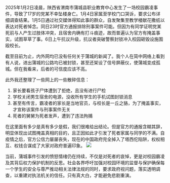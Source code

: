 2025年1月2日凌晨，陕西省渭南市蒲城县职业教育中心发生了一场校园霸凌事件，导致了17岁的党某不幸坠楼身亡。1月4日家属至学校门口哭诉，要求公布详细调查结果。1月5日通过社交媒体得知此事的群众，自发聚集至教学楼献花撒纸以表达对死者悼念。同日23时官方通报排除刑事案件可能。但因为有同学证明党某死前与人产生过肢体冲突，且宿舍内确有打斗痕迹，故而普遍认为官方有掩盖事实，试图草草了事。6日上午抗议升级，抗议者突破警察封锁冲入校园砸毁设施围殴校长。

截至目前为止，内外网均已没有任何关于蒲城的新闻了。我个人在简中网络上看到有人说，进出蒲城的公路均已被封锁，甚至还架设了信号屏蔽仪，使蒲城变成孤城。但在我看来，后者的可信度应该不高。

此外我还整理了一些网上的一些散碎信息：
1. 家长要看孩子尸体遭到了拒绝，且没有进行尸检
2. 学校关闭男生宿舍的电源，没收所有学生的手机试图封锁消息
3. 甚至有传言，霸凌者的家长是当地官员，与校长是一丘之貉，为了掩盖事实，才宣称该案件与刑事案件无关
4. 死者的舅舅为死者发声，遭到了违法拘捕

在这里面有多少是真有多少是假，我们很难给出结论。但是官方的通报含糊其辞，明显体现出试图掩盖真相的目的，且正因如此才引发了死者家属与同学的不满。自疫情之后，官方公信力屡屡丧失，现在的中国政府完全掉入了塔西佗陷阱，权权相互、权钱合谋成了大家对政府普遍印象。
![](https://i1.img2ipfs.com/ipfs/QmVwaK1DQ7tGqpC6bi6NnbQFYzC2N5wC99inaJSqr86yB2?filename=image.png)

当前，蒲城事件引发的愤怒情绪仍在持续，不仅是对死者的哀悼，更是对校园霸凌及其背后权力保护机制的反思。社会各界呼吁加强对校园环境的监督与保护确保每一个学生的安全与尊严推动相关法律法规的同时，要求政府视问题，落实透明调查，以重建对执法机关的信任。只有真大白，才能避免悲剧重演。